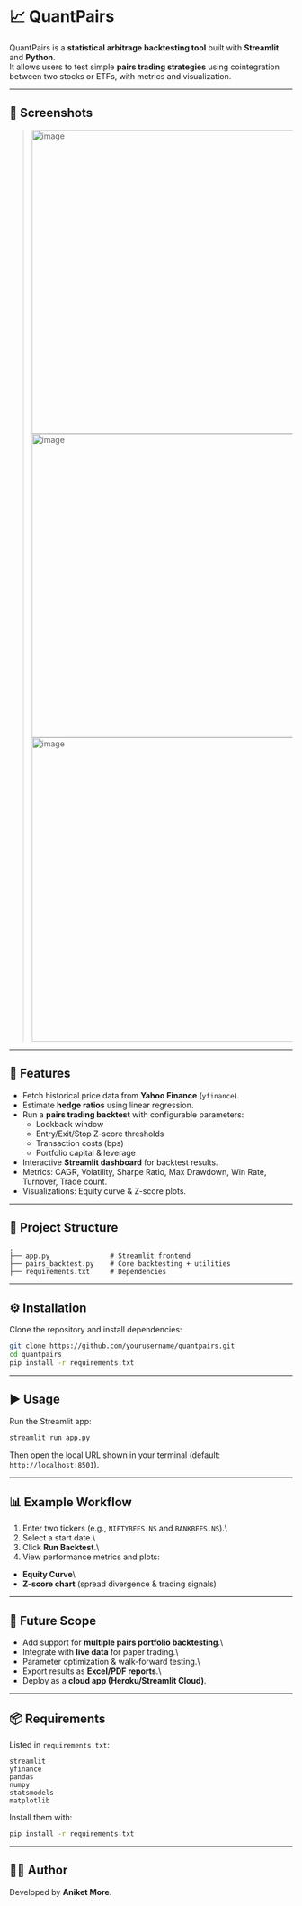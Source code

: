 # 📈 QuantPairs

QuantPairs is a **statistical arbitrage backtesting tool** built with
**Streamlit** and **Python**.\
It allows users to test simple **pairs trading strategies** using
cointegration between two stocks or ETFs, with metrics and
visualization.

------------------------------------------------------------------------

## 📸 Screenshots
> <img width="960" height="540" alt="image" src="https://github.com/user-attachments/assets/2b6ad5ee-b803-4bd8-a054-4c39616768fb" />
> <img width="960" height="540" alt="image" src="https://github.com/user-attachments/assets/0b021739-26ab-45fb-bb02-065b46c30720" />
> <img width="960" height="540" alt="image" src="https://github.com/user-attachments/assets/f00cf336-e945-4825-b22e-a8ca336f7056" />

------------------------------------------------------------------------

## 🚀 Features

-   Fetch historical price data from **Yahoo Finance** (`yfinance`).
-   Estimate **hedge ratios** using linear regression.
-   Run a **pairs trading backtest** with configurable parameters:
    -   Lookback window
    -   Entry/Exit/Stop Z-score thresholds
    -   Transaction costs (bps)
    -   Portfolio capital & leverage
-   Interactive **Streamlit dashboard** for backtest results.
-   Metrics: CAGR, Volatility, Sharpe Ratio, Max Drawdown, Win Rate,
    Turnover, Trade count.
-   Visualizations: Equity curve & Z-score plots.

------------------------------------------------------------------------

## 📂 Project Structure

    .
    ├── app.py               # Streamlit frontend
    ├── pairs_backtest.py    # Core backtesting + utilities
    ├── requirements.txt     # Dependencies

------------------------------------------------------------------------

## ⚙️ Installation

Clone the repository and install dependencies:

``` bash
git clone https://github.com/yourusername/quantpairs.git
cd quantpairs
pip install -r requirements.txt
```

------------------------------------------------------------------------

## ▶️ Usage

Run the Streamlit app:

``` bash
streamlit run app.py
```

Then open the local URL shown in your terminal (default:
`http://localhost:8501`).

------------------------------------------------------------------------

## 📊 Example Workflow

1.  Enter two tickers (e.g., `NIFTYBEES.NS` and `BANKBEES.NS`).\
2.  Select a start date.\
3.  Click **Run Backtest**.\
4.  View performance metrics and plots:

-   **Equity Curve**\
-   **Z-score chart** (spread divergence & trading signals)

------------------------------------------------------------------------

## 🔮 Future Scope

-   Add support for **multiple pairs portfolio backtesting**.\
-   Integrate with **live data** for paper trading.\
-   Parameter optimization & walk-forward testing.\
-   Export results as **Excel/PDF reports**.\
-   Deploy as a **cloud app (Heroku/Streamlit Cloud)**.

------------------------------------------------------------------------

## 📦 Requirements

Listed in `requirements.txt`:

    streamlit
    yfinance
    pandas
    numpy
    statsmodels
    matplotlib

Install them with:

``` bash
pip install -r requirements.txt
```

------------------------------------------------------------------------

## 👨‍💻 Author

Developed by **Aniket More**.
